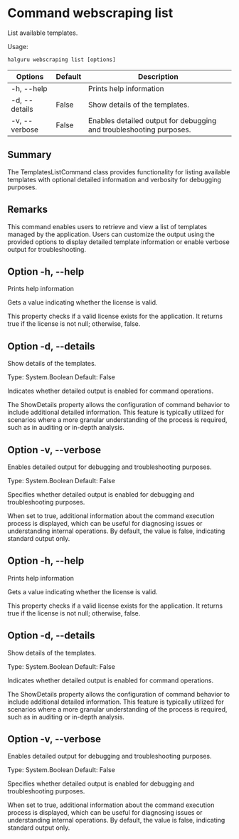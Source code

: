 # Command webscraping list

List available templates.

Usage:
~~~
halguru webscraping list [options]
~~~

| Options       | Default | Description                                                         |
|---------------|---------|---------------------------------------------------------------------|
| -h, --help    |         | Prints help information                                             |
| -d, --details | False   | Show details of the templates.                                      |
| -v, --verbose | False   | Enables detailed output for debugging and troubleshooting purposes. |

## Summary

The TemplatesListCommand class provides functionality for listing available templates with optional detailed information and verbosity for debugging purposes.

## Remarks

This command enables users to retrieve and view a list of templates managed by the application. Users can customize the output using the provided options to display detailed template information or enable verbose output for troubleshooting.

## Option -h, --help

Prints help information


Gets a value indicating whether the license is valid.

This property checks if a valid license exists for the application. It returns true if the license is not null; otherwise, false.

## Option -d, --details

Show details of the templates.

Type: System.Boolean
Default: False

Indicates whether detailed output is enabled for command operations.

The ShowDetails property allows the configuration of command behavior to include additional detailed information. This feature is typically utilized for scenarios where a more granular understanding of the process is required, such as in auditing or in-depth analysis.

## Option -v, --verbose

Enables detailed output for debugging and troubleshooting purposes.

Type: System.Boolean
Default: False

Specifies whether detailed output is enabled for debugging and troubleshooting purposes.

When set to true, additional information about the command execution process is displayed, which can be useful for diagnosing issues or understanding internal operations. By default, the value is false, indicating standard output only.

## Option -h, --help

Prints help information


Gets a value indicating whether the license is valid.

This property checks if a valid license exists for the application. It returns true if the license is not null; otherwise, false.

## Option -d, --details

Show details of the templates.

Type: System.Boolean
Default: False

Indicates whether detailed output is enabled for command operations.

The ShowDetails property allows the configuration of command behavior to include additional detailed information. This feature is typically utilized for scenarios where a more granular understanding of the process is required, such as in auditing or in-depth analysis.

## Option -v, --verbose

Enables detailed output for debugging and troubleshooting purposes.

Type: System.Boolean
Default: False

Specifies whether detailed output is enabled for debugging and troubleshooting purposes.

When set to true, additional information about the command execution process is displayed, which can be useful for diagnosing issues or understanding internal operations. By default, the value is false, indicating standard output only.